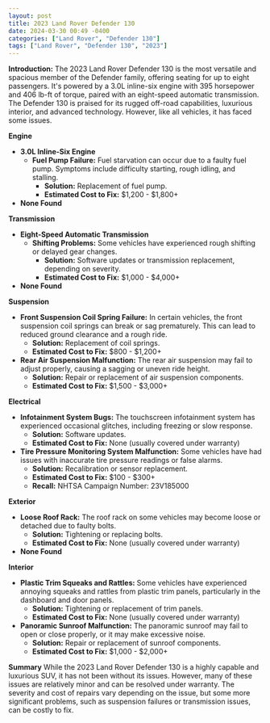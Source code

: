```yaml
---
layout: post
title: 2023 Land Rover Defender 130
date: 2024-03-30 00:49 -0400
categories: ["Land Rover", "Defender 130"]
tags: ["Land Rover", "Defender 130", "2023"]
---
```

**Introduction:**
The 2023 Land Rover Defender 130 is the most versatile and spacious member of the Defender family, offering seating for up to eight passengers. It's powered by a 3.0L inline-six engine with 395 horsepower and 406 lb-ft of torque, paired with an eight-speed automatic transmission. The Defender 130 is praised for its rugged off-road capabilities, luxurious interior, and advanced technology. However, like all vehicles, it has faced some issues.

**Engine**
- **3.0L Inline-Six Engine**
  - **Fuel Pump Failure:** Fuel starvation can occur due to a faulty fuel pump. Symptoms include difficulty starting, rough idling, and stalling.
    - **Solution:** Replacement of fuel pump.
    - **Estimated Cost to Fix:** $1,200 - $1,800+
- **None Found**

**Transmission**
- **Eight-Speed Automatic Transmission**
  - **Shifting Problems:** Some vehicles have experienced rough shifting or delayed gear changes.
    - **Solution:** Software updates or transmission replacement, depending on severity.
    - **Estimated Cost to Fix:** $1,000 - $4,000+
- **None Found**

**Suspension**
- **Front Suspension Coil Spring Failure:** In certain vehicles, the front suspension coil springs can break or sag prematurely. This can lead to reduced ground clearance and a rough ride.
    - **Solution:** Replacement of coil springs.
    - **Estimated Cost to Fix:** $800 - $1,200+
- **Rear Air Suspension Malfunction:** The rear air suspension may fail to adjust properly, causing a sagging or uneven ride height.
    - **Solution:** Repair or replacement of air suspension components.
    - **Estimated Cost to Fix:** $1,500 - $3,000+

**Electrical**
- **Infotainment System Bugs:** The touchscreen infotainment system has experienced occasional glitches, including freezing or slow response.
    - **Solution:** Software updates.
    - **Estimated Cost to Fix:** None (usually covered under warranty)
- **Tire Pressure Monitoring System Malfunction:** Some vehicles have had issues with inaccurate tire pressure readings or false alarms.
    - **Solution:** Recalibration or sensor replacement.
    - **Estimated Cost to Fix:** $100 - $300+
  - **Recall:** NHTSA Campaign Number: 23V185000

**Exterior**
- **Loose Roof Rack:** The roof rack on some vehicles may become loose or detached due to faulty bolts.
    - **Solution:** Tightening or replacing bolts.
    - **Estimated Cost to Fix:** None (usually covered under warranty)
- **None Found**

**Interior**
- **Plastic Trim Squeaks and Rattles:** Some vehicles have experienced annoying squeaks and rattles from plastic trim panels, particularly in the dashboard and door panels.
    - **Solution:** Tightening or replacement of trim panels.
    - **Estimated Cost to Fix:** None (usually covered under warranty)
- **Panoramic Sunroof Malfunction:** The panoramic sunroof may fail to open or close properly, or it may make excessive noise.
    - **Solution:** Repair or replacement of sunroof components.
    - **Estimated Cost to Fix:** $1,000 - $2,000+

**Summary**
While the 2023 Land Rover Defender 130 is a highly capable and luxurious SUV, it has not been without its issues. However, many of these issues are relatively minor and can be resolved under warranty. The severity and cost of repairs vary depending on the issue, but some more significant problems, such as suspension failures or transmission issues, can be costly to fix.
